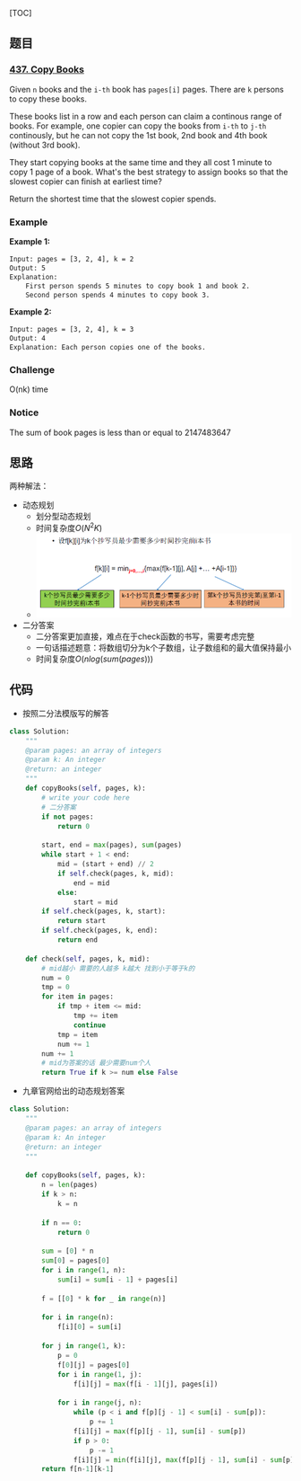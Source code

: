[TOC]

## 题目

### [437. Copy Books](https://www.lintcode.com/problem/copy-books/description)

Given `n` books and the `i-th` book has `pages[i]` pages. There are `k` persons to copy these books.

These books list in a row and each person can claim a continous range of books. For example, one copier can copy the books from `i-th` to `j-th` continously, but he can not copy the 1st book, 2nd book and 4th book (without 3rd book).

They start copying books at the same time and they all cost 1 minute to copy 1 page of a book. What's the best strategy to assign books so that the slowest copier can finish at earliest time?

Return the shortest time that the slowest copier spends.

### Example

**Example 1:**

```
Input: pages = [3, 2, 4], k = 2
Output: 5
Explanation: 
    First person spends 5 minutes to copy book 1 and book 2.
    Second person spends 4 minutes to copy book 3.
```

**Example 2:**

```
Input: pages = [3, 2, 4], k = 3
Output: 4
Explanation: Each person copies one of the books.
```

### Challenge

O(nk) time

### Notice

The sum of book pages is less than or equal to 2147483647

## 思路

两种解法：

* 动态规划
  * 划分型动态规划
  * 时间复杂度$O(N^2K)$
  * ![转移方程](../../assets/437.copy-books.png)
* 二分答案
  * 二分答案更加直接，难点在于check函数的书写，需要考虑完整
  * 一句话描述题意：将数组切分为k个子数组，让子数组和的最大值保持最小
  * 时间复杂度$O(nlog(sum(pages)))​$

## 代码

* 按照二分法模版写的解答

```python
class Solution:
    """
    @param pages: an array of integers
    @param k: An integer
    @return: an integer
    """
    def copyBooks(self, pages, k):
        # write your code here
        # 二分答案    
        if not pages:
            return 0
        
        start, end = max(pages), sum(pages)
        while start + 1 < end:
            mid = (start + end) // 2
            if self.check(pages, k, mid):
                end = mid
            else:
                start = mid
        if self.check(pages, k, start):
            return start
        if self.check(pages, k, end):
            return end
    
    def check(self, pages, k, mid):
        # mid越小 需要的人越多 k越大 找到小于等于k的
        num = 0
        tmp = 0
        for item in pages:
            if tmp + item <= mid:
                tmp += item
                continue
            tmp = item
            num += 1
        num += 1
        # mid为答案的话 最少需要num个人
        return True if k >= num else False
```

* 九章官网给出的动态规划答案

```python
class Solution:
    """
    @param pages: an array of integers
    @param k: An integer
    @return: an integer
    """

    def copyBooks(self, pages, k):
        n = len(pages)
        if k > n:
            k = n

        if n == 0:
            return 0

        sum = [0] * n
        sum[0] = pages[0]
        for i in range(1, n):
            sum[i] = sum[i - 1] + pages[i]

        f = [[0] * k for _ in range(n)]

        for i in range(n):
            f[i][0] = sum[i]

        for j in range(1, k):
            p = 0
            f[0][j] = pages[0]
            for i in range(1, j):
                f[i][j] = max(f[i - 1][j], pages[i])

            for i in range(j, n):
                while (p < i and f[p][j - 1] < sum[i] - sum[p]):
                    p += 1
                f[i][j] = max(f[p][j - 1], sum[i] - sum[p])
                if p > 0:
                    p -= 1
                f[i][j] = min(f[i][j], max(f[p][j - 1], sum[i] - sum[p]))
        return f[n-1][k-1]
```

